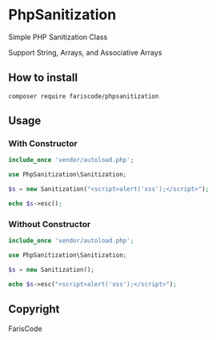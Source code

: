 # PhpSanitization
Simple PHP Sanitization Class

Support String, Arrays, and Associative Arrays

## How to install

```
composer require fariscode/phpsanitization
```

## Usage

### With Constructor
```php
include_once 'vendor/autoload.php';

use PhpSanitization\Sanitization;

$s = new Sanitization("<script>alert('xss');</script>");

echo $s->esc();
```

### Without Constructor
```php
include_once 'vendor/autoload.php';

use PhpSanitization\Sanitization;

$s = new Sanitization();

echo $s->esc("<script>alert('xss');</script>");
```

## Copyright

FarisCode
